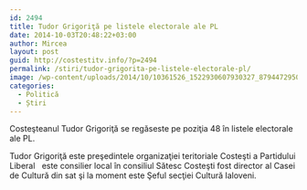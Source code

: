```yaml
---
id: 2494
title: Tudor Grigoriţă pe listele electorale ale PL
date: 2014-10-03T20:48:22+03:00
author: Mircea
layout: post
guid: http://costestitv.info/?p=2494
permalink: /stiri/tudor-grigorita-pe-listele-electorale-pl/
image: /wp-content/uploads/2014/10/10361526_1522930607930327_8794472950410401890_n.jpg
categories:
  - Politică
  - Știri
---
```

Costeşteanul Tudor Grigoriţă se regăseste pe poziţia 48 în listele electorale ale PL.<!--more-->

Tudor Grigoriţă este preşedintele organizaţiei teritoriale Costeşti a Partidului Liberal   este consilier local în consiliul Sătesc Costeşti fost director al Casei de Cultură din sat şi la moment este Şeful secţiei Cultură Ialoveni.